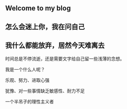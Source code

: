 ## Welcome to my blog

## 怎么会迷上你，我在问自己

## 我什么都能放弃，居然今天难离去

时间总是不停流逝，还是需要文字给自己留一些浅薄的念想。

我是一个什么人呢？

乐观、努力、进取心强

犹豫、对一些事情缺乏敏感性、耐力不足

一个半吊子的理性主义者
